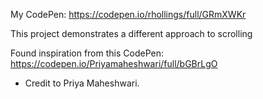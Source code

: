 My CodePen: https://codepen.io/rhollings/full/GRmXWKr

This project demonstrates a different approach to scrolling


Found inspiration from this CodePen: 
https://codepen.io/Priyamaheshwari/full/bGBrLgO 
 - Credit to Priya Maheshwari.
